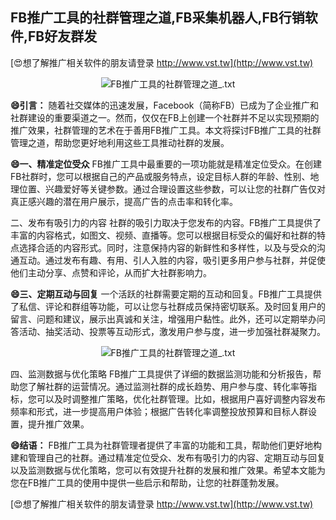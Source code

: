 ## **FB推广工具的社群管理之道,FB采集机器人,FB行销软件,FB好友群发**

[😍想了解推广相关软件的朋友请登录 http://www.vst.tw](http://www.vst.tw)

 <center><img src="https://vst.tw/MP4/tuiguang/png/2.png" alt="FB推广工具的社群管理之道_.txt"></center>

**😄引言：**
随着社交媒体的迅速发展，Facebook（简称FB）已成为了企业推广和社群建设的重要渠道之一。然而，仅仅在FB上创建一个社群并不足以实现预期的推广效果，社群管理的艺术在于善用FB推广工具。本文将探讨FB推广工具的社群管理之道，帮助您更好地利用这些工具推动社群的发展。

**😄一、精准定位受众**
FB推广工具中最重要的一项功能就是精准定位受众。在创建FB社群时，您可以根据自己的产品或服务特点，设定目标人群的年龄、性别、地理位置、兴趣爱好等关键参数。通过合理设置这些参数，可以让您的社群广告仅对真正感兴趣的潜在用户展示，提高广告的点击率和转化率。

二、发布有吸引力的内容
社群的吸引力取决于您发布的内容。FB推广工具提供了丰富的内容格式，如图文、视频、直播等。您可以根据目标受众的偏好和社群的特点选择合适的内容形式。同时，注意保持内容的新鲜性和多样性，以及与受众的沟通互动。通过发布有趣、有用、引人入胜的内容，吸引更多用户参与社群，并促使他们主动分享、点赞和评论，从而扩大社群影响力。

**😄三、定期互动与回复**
一个活跃的社群需要定期的互动和回复。FB推广工具提供了私信、评论和群组等功能，可以让您与社群成员保持密切联系。及时回复用户的留言、问题和建议，展示出真诚和关注，增强用户黏性。此外，还可以定期举办问答活动、抽奖活动、投票等互动形式，激发用户参与度，进一步加强社群凝聚力。

 <center><img src="https://vst.tw/MP4/tuiguang/png/3.png" alt="FB推广工具的社群管理之道_.txt"></center>

四、监测数据与优化策略
FB推广工具提供了详细的数据监测功能和分析报告，帮助您了解社群的运营情况。通过监测社群的成长趋势、用户参与度、转化率等指标，您可以及时调整推广策略，优化社群管理。比如，根据用户喜好调整内容发布频率和形式，进一步提高用户体验；根据广告转化率调整投放预算和目标人群设置，提升推广效果。

**😄结语：**
FB推广工具为社群管理者提供了丰富的功能和工具，帮助他们更好地构建和管理自己的社群。通过精准定位受众、发布有吸引力的内容、定期互动与回复以及监测数据与优化策略，您可以有效提升社群的发展和推广效果。希望本文能为您在FB推广工具的使用中提供一些启示和帮助，让您的社群蓬勃发展。

[😍想了解推广相关软件的朋友请登录 http://www.vst.tw](http://www.vst.tw)



